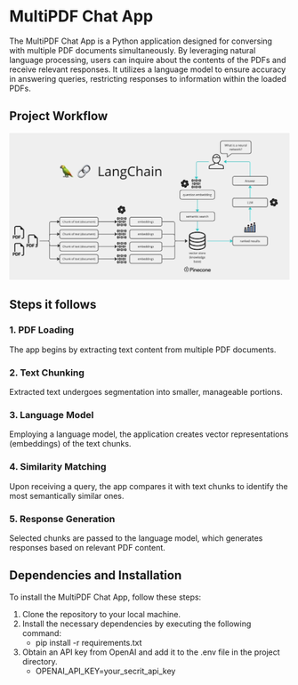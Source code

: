 # MultiPDF Chat App

The MultiPDF Chat App is a Python application designed for conversing with multiple PDF documents simultaneously. By leveraging natural language processing, users can inquire about the contents of the PDFs and receive relevant responses. It utilizes a language model to ensure accuracy in answering queries, restricting responses to information within the loaded PDFs.


## Project Workflow
![MultiPDF Chat App](project_workflow.png)

## Steps it follows

### 1. PDF Loading
The app begins by extracting text content from multiple PDF documents.

### 2. Text Chunking
Extracted text undergoes segmentation into smaller, manageable portions.

### 3. Language Model
Employing a language model, the application creates vector representations (embeddings) of the text chunks.

### 4. Similarity Matching
Upon receiving a query, the app compares it with text chunks to identify the most semantically similar ones.

### 5. Response Generation
Selected chunks are passed to the language model, which generates responses based on relevant PDF content.

## Dependencies and Installation

To install the MultiPDF Chat App, follow these steps:

1. Clone the repository to your local machine.
2. Install the necessary dependencies by executing the following command:
   - pip install -r requirements.txt
3. Obtain an API key from OpenAI and add it to the .env file in the project directory.
   - OPENAI_API_KEY=your_secrit_api_key
